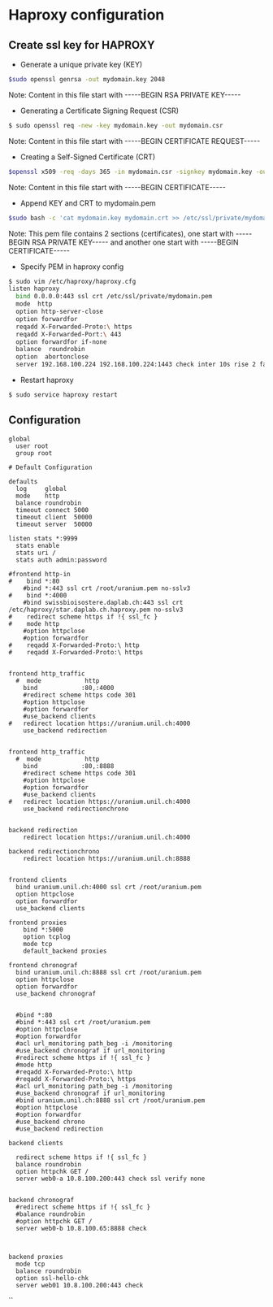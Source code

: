 # Haproxy configuration

## Create ssl key for HAPROXY

* Generate a unique private key (KEY)
````bash
$sudo openssl genrsa -out mydomain.key 2048
````
Note:
Content in this file start with -----BEGIN RSA PRIVATE KEY-----

* Generating a Certificate Signing Request (CSR)
````bash
$ sudo openssl req -new -key mydomain.key -out mydomain.csr
````

Note:
Content in this file start with -----BEGIN CERTIFICATE REQUEST-----



* Creating a Self-Signed Certificate (CRT)
````bash
$openssl x509 -req -days 365 -in mydomain.csr -signkey mydomain.key -out mydomain.crt
````
Note:
Content in this file start with -----BEGIN CERTIFICATE-----

* Append KEY and CRT to mydomain.pem
````bash
$sudo bash -c 'cat mydomain.key mydomain.crt >> /etc/ssl/private/mydomain.pem'
````
Note:
This pem file contains 2 sections (certificates), one start with -----BEGIN RSA PRIVATE KEY----- and  another one start with -----BEGIN CERTIFICATE-----

* Specify PEM in haproxy config
````bash
$ sudo vim /etc/haproxy/haproxy.cfg
listen haproxy
  bind 0.0.0.0:443 ssl crt /etc/ssl/private/mydomain.pem
  mode  http
  option http-server-close
  option forwardfor
  reqadd X-Forwarded-Proto:\ https
  reqadd X-Forwarded-Port:\ 443
  option forwardfor if-none
  balance  roundrobin
  option  abortonclose
  server 192.168.100.224 192.168.100.224:1443 check inter 10s rise 2 fall 3 ssl verify none
````
* Restart haproxy
````bash
$ sudo service haproxy restart
````

## Configuration
````
global
  user root
  group root

# Default Configuration

defaults
  log     global
  mode    http
  balance roundrobin
  timeout connect 5000
  timeout client  50000
  timeout server  50000

listen stats *:9999
  stats enable
  stats uri /
  stats auth admin:password

#frontend http-in
#    bind *:80
    #bind *:443 ssl crt /root/uranium.pem no-sslv3
#    bind *:4000 
    #bind swissbioisostere.daplab.ch:443 ssl crt /etc/haproxy/star.daplab.ch.haproxy.pem no-sslv3
#    redirect scheme https if !{ ssl_fc }
#    mode http
    #option httpclose
    #option forwardfor
#    reqadd X-Forwarded-Proto:\ http
#    reqadd X-Forwarded-Proto:\ https


frontend http_traffic
  #  mode            http
    bind            :80,:4000
    #redirect scheme https code 301
    #option httpclose
    #option forwardfor
    #use_backend clients
#   redirect location https://uranium.unil.ch:4000
    use_backend redirection


frontend http_traffic
  #  mode            http
    bind            :80,:8888
    #redirect scheme https code 301
    #option httpclose
    #option forwardfor
    #use_backend clients
#   redirect location https://uranium.unil.ch:4000
    use_backend redirectionchrono


backend redirection
    redirect location https://uranium.unil.ch:4000

backend redirectionchrono
    redirect location https://uranium.unil.ch:8888


frontend clients
  bind uranium.unil.ch:4000 ssl crt /root/uranium.pem
  option httpclose
  option forwardfor
  use_backend clients

frontend proxies
    bind *:5000
    option tcplog
    mode tcp
    default_backend proxies

frontend chronograf
  bind uranium.unil.ch:8888 ssl crt /root/uranium.pem
  option httpclose
  option forwardfor
  use_backend chronograf
  

  #bind *:80
  #bind *:443 ssl crt /root/uranium.pem 
  #option httpclose
  #option forwardfor
  #acl url_monitoring path_beg -i /monitoring
  #use_backend chronograf if url_monitoring
  #redirect scheme https if !{ ssl_fc }
  #mode http
  #reqadd X-Forwarded-Proto:\ http
  #reqadd X-Forwarded-Proto:\ https
  #acl url_monitoring path_beg -i /monitoring
  #use_backend chronograf if url_monitoring
  #bind uranium.unil.ch:8888 ssl crt /root/uranium.pem
  #option httpclose
  #option forwardfor
  #use_backend chrono
  #use_backend redirection

backend clients

  redirect scheme https if !{ ssl_fc }
  balance roundrobin
  option httpchk GET /
  server web0-a 10.8.100.200:443 check ssl verify none


backend chronograf
  #redirect scheme https if !{ ssl_fc }
  #balance roundrobin
  #option httpchk GET /
  server web0-b 10.8.100.65:8888 check

  

backend proxies
  mode tcp
  balance roundrobin
  option ssl-hello-chk
  server web01 10.8.100.200:443 check
  ````
``
